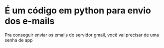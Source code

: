 # É um  código em python para envio dos e-mails

Pra conseguir enviar os emails do servidor gmail, você vai precisar de uma senha de app